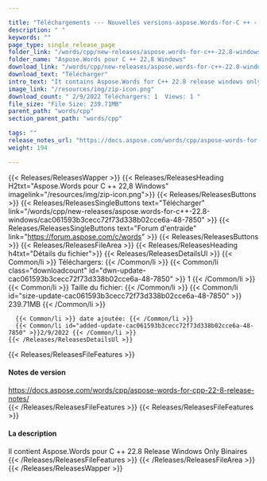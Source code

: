 ```yaml
---

title: "Téléchargements --- Nouvelles versions-aspose.Words-for-C ++ - 22.8-Windows"
description: " "
keywords: ""
page_type: single_release_page
folder_link: "/words/cpp/new-releases/aspose.words-for-c++-22.8-windows/"
folder_name: "Aspose.Words pour C ++ 22,8 Windows"
download_link: "/words/cpp/new-releases/aspose.words-for-c++-22.8-windows/cac061593b3cecc72f73d338b02cce6a-48-7850"
download_text: "Télécharger"
intro_text: "It contains Aspose.Words for C++ 22.8 release windows only binaries"
image_link: "/resources/img/zip-icon.png"
download_count: " 2/9/2022 Téléchargers: 1  Views: 1 "
file_size: "File Size: 239.71MB"
parent_path: "words/cpp"
section_parent_path: "words/cpp"

tags: ""
release_notes_url: "https://docs.aspose.com/words/cpp/aspose-words-for-cpp-22-8-release-notes/"
weight: 194

---
```


{{< Releases/ReleasesWapper >}}
  {{< Releases/ReleasesHeading H2txt="Aspose.Words pour C ++ 22,8 Windows" imagelink="/resources/img/zip-icon.png">}}
  {{< Releases/ReleasesButtons >}}
    {{< Releases/ReleasesSingleButtons text="Télécharger" link="/words/cpp/new-releases/aspose.words-for-c++-22.8-windows/cac061593b3cecc72f73d338b02cce6a-48-7850" >}}
    {{< Releases/ReleasesSingleButtons text="Forum d'entraide" link="https://forum.aspose.com/c/words" >}}
  {{< Releases/ReleasesButtons >}}
  {{< Releases/ReleasesFileArea >}}
    {{< Releases/ReleasesHeading h4txt="Détails du fichier">}}
    {{< Releases/ReleasesDetailsUl >}}
      {{< Common/li >}} Téléchargers: {{< /Common/li >}}
      {{< Common/li class="downloadcount" id="dwn-update-cac061593b3cecc72f73d338b02cce6a-48-7850" >}} 1 {{< /Common/li >}}
      {{< Common/li >}} Taille du fichier: {{< /Common/li >}}
      {{< Common/li id="size-update-cac061593b3cecc72f73d338b02cce6a-48-7850" >}} 239.71MB {{< /Common/li >}}

      {{< Common/li >}} date ajoutée: {{< /Common/li >}}
      {{< Common/li id="added-update-cac061593b3cecc72f73d338b02cce6a-48-7850" >}}2/9/2022 {{< /Common/li >}}
    {{< /Releases/ReleasesDetailsUl >}}

  {{< Releases/ReleasesFileFeatures >}}
      <h4>Notes de version</h4><div><a href='https://docs.aspose.com/words/cpp/aspose-words-for-cpp-22-8-release-notes/'>https://docs.aspose.com/words/cpp/aspose-words-for-cpp-22-8-release-notes/</a></div>
  {{< /Releases/ReleasesFileFeatures >}}
  {{< Releases/ReleasesFileFeatures >}}
      <h4>La description</h4><div class="HTMLDescription">Il contient Aspose.Words pour C ++ 22.8 Release Windows Only Binaires</div>
  {{< /Releases/ReleasesFileFeatures >}}
 {{< /Releases/ReleasesFileArea >}}
{{< /Releases/ReleasesWapper >}}


